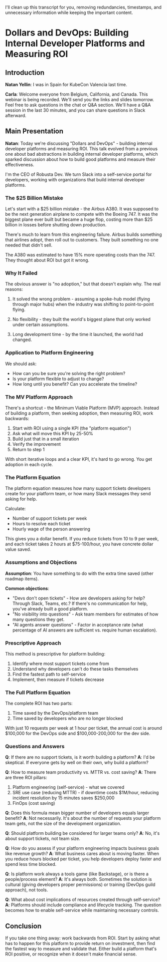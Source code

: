 I'll clean up this transcript for you, removing redundancies, timestamps, and unnecessary information while keeping the important content.

# Dollars and DevOps: Building Internal Developer Platforms and Measuring ROI

## Introduction
**Natan Yellin**: I was in Spain for KubeCon Valencia last time.

**Carla**: Welcome everyone from Belgium, California, and Canada. This webinar is being recorded. We'll send you the links and slides tomorrow. Feel free to ask questions in the chat or Q&A section. We'll have a Q&A session in the last 30 minutes, and you can share questions in Slack afterward.

## Main Presentation
**Natan**: Today we're discussing "Dollars and DevOps" - building internal developer platforms and measuring ROI. This talk evolved from a previous one about bad abstractions in building internal developer platforms, which sparked discussion about how to build good platforms and measure their effectiveness.

I'm the CEO of Robusta Dev. We turn Slack into a self-service portal for developers, working with organizations that build internal developer platforms.

### The $25 Billion Mistake
Let's start with a $25 billion mistake - the Airbus A380. It was supposed to be the next generation airplane to compete with the Boeing 747. It was the biggest plane ever built but became a huge flop, costing more than $25 billion in losses before shutting down production.

There's much to learn from this engineering failure. Airbus builds something that airlines adopt, then roll out to customers. They built something no one needed that didn't sell.

The A380 was estimated to have 15% more operating costs than the 747. They thought about ROI but got it wrong.

### Why It Failed
The obvious answer is "no adoption," but that doesn't explain why. The real reasons:

1. It solved the wrong problem - assuming a spoke-hub model (flying through major hubs) when the industry was shifting to point-to-point flying.

2. No flexibility - they built the world's biggest plane that only worked under certain assumptions.

3. Long development time - by the time it launched, the world had changed.

### Application to Platform Engineering
We should ask:
- How can you be sure you're solving the right problem?
- Is your platform flexible to adjust to change?
- How long until you benefit? Can you accelerate the timeline?

### The MV Platform Approach
There's a shortcut - the Minimum Viable Platform (MVP) approach. Instead of building a platform, then seeking adoption, then measuring ROI, work backwards:

1. Start with ROI using a single KPI (the "platform equation")
2. Ask what will move this KPI by 25-50%
3. Build just that in a small iteration
4. Verify the improvement
5. Return to step 1

With short iterative loops and a clear KPI, it's hard to go wrong. You get adoption in each cycle.

### The Platform Equation
The platform equation measures how many support tickets developers create for your platform team, or how many Slack messages they send asking for help.

Calculate:
- Number of support tickets per week
- Hours to resolve each ticket
- Hourly wage of the person answering

This gives you a dollar benefit. If you reduce tickets from 10 to 9 per week, and each ticket takes 2 hours at $75-100/hour, you have concrete dollar value saved.

### Assumptions and Objections
**Assumption**: You have something to do with the extra time saved (other roadmap items).

**Common objections**:
- "Devs don't open tickets" - How are developers asking for help? Through Slack, Teams, etc.? If there's no communication for help, you've already built a good platform.
- "No visibility into questions" - Ask team members for estimates of how many questions they get.
- "AI agents answer questions" - Factor in acceptance rate (what percentage of AI answers are sufficient vs. require human escalation).

### Prescriptive Approach
This method is prescriptive for platform building:
1. Identify where most support tickets come from
2. Understand why developers can't do these tasks themselves
3. Find the fastest path to self-service
4. Implement, then measure if tickets decrease

### The Full Platform Equation
The complete ROI has two parts:
1. Time saved by the DevOps/platform team
2. Time saved by developers who are no longer blocked

With just 10 requests per week at 1 hour per ticket, the annual cost is around $100,000 for the DevOps side and $100,000-200,000 for the dev side.

### Questions and Answers

**Q**: If there are no support tickets, is it worth building a platform?
**A**: I'd be skeptical. If everyone gets by well on their own, why build a platform?

**Q**: How to measure team productivity vs. MTTR vs. cost saving?
**A**: There are three ROI pillars:
1. Platform engineering (self-service) - what we covered
2. SRE use case (reducing MTTR) - if downtime costs $1M/hour, reducing incident resolution by 15 minutes saves $250,000
3. FinOps (cost saving)

**Q**: Does this formula mean bigger number of developers equals larger benefit?
**A**: Not necessarily. It's about the number of requests your platform team gets, not the size of the development organization.

**Q**: Should platform building be considered for larger teams only?
**A**: No, it's about support tickets, not team size.

**Q**: How do you assess if your platform engineering impacts business goals like revenue growth?
**A**: What business cares about is moving faster. When you reduce hours blocked per ticket, you help developers deploy faster and spend less time blocked.

**Q**: Is platform work always a tools game (like Backstage), or is there a people/process element?
**A**: It's always both. Sometimes the solution is cultural (giving developers proper permissions) or training (DevOps guild approach), not tools.

**Q**: What about cost implications of resources created through self-service?
**A**: Platforms should include compliance and lifecycle tracking. The question becomes how to enable self-service while maintaining necessary controls.

## Conclusion
If you take one thing away: work backwards from ROI. Start by asking what has to happen for this platform to provide return on investment, then find the fastest way to measure and validate that. Either build a platform that's ROI positive, or recognize when it doesn't make financial sense.